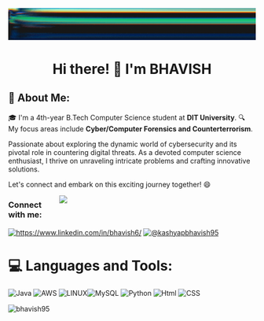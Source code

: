
<img src="https://github.com/bhavish95/bhavish95/blob/main/standard%20(1).gif" width="1800"/>
<h1 align="center">Hi there! 👋 I'm BHAVISH</h1>

## 💫 About Me:
🎓 I'm a 4th-year B.Tech Computer Science student at **DIT University**.
🔍 My focus areas include **Cyber/Computer Forensics and Counterterrorism**.

Passionate about exploring the dynamic world of cybersecurity and its pivotal role in countering digital threats. As a devoted computer science enthusiast, I thrive on unraveling intricate problems and crafting innovative solutions.

Let's connect and embark on this exciting journey together! 😄

<img align="right" src="https://cdn.dribbble.com/users/1292677/screenshots/6139167/avento.gif" width="400"/>

<h3 align="left">Connect with me:</h3>
<p align="left">
<a href="https://linkedin.com/in/https://www.linkedin.com/in/bhavish6/" target="blank"><img align="center" src="https://raw.githubusercontent.com/rahuldkjain/github-profile-readme-generator/master/src/images/icons/Social/linked-in-alt.svg" alt="https://www.linkedin.com/in/bhavish6/" height="30" width="40" /></a>
<a href="https://medium.com/@kashyapbhavish95" target="blank"><img align="center" src="https://raw.githubusercontent.com/rahuldkjain/github-profile-readme-generator/master/src/images/icons/Social/medium.svg" alt="@kashyapbhavish95" height="30" width="40" /></a>
</p>



# 💻 Languages and Tools:
![Java](https://img.shields.io/badge/java-%23ED8B00.svg?style=for-the-badge&logo=java&logoColor=white) ![AWS](https://img.shields.io/badge/AWS-%23FF9900.svg?style=for-the-badge&logo=amazon-aws&logoColor=white) ![LINUX](https://img.shields.io/badge/Linux-FCC624?style=for-the-badge&logo=linux&logoColor=black)![MySQL](https://img.shields.io/badge/mysql-%2300f.svg?style=for-the-badge&logo=mysql&logoColor=white) ![Python](https://img.shields.io/badge/python-3670A0?style=for-the-badge&logo=python&logoColor=ffdd54) ![Html](https://img.shields.io/badge/HTML-FCC624?style=for-the-badge&logo=html&logoColor=black) ![CSS](https://img.shields.io/badge/CSS-FCC624?style=for-the-badge&logo=html&logoColor=black)
<p><img align="center" src="https://github-readme-stats.vercel.app/api/top-langs?username=bhavish95&show_icons=true&locale=en&layout=compact" alt="bhavish95" /></p>


<!-- Proudly created with GPRM ( https://gprm.itsvg.in ) -->
